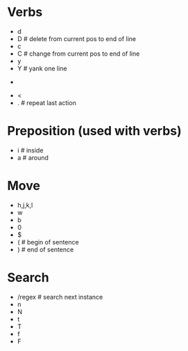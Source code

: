 # Verbs
- d
- D # delete from current pos to end of line
- c
- C # change from current pos to end of line
- y
- Y # yank one line
- >
- <
- . # repeat last action

# Preposition (used with verbs)
- i # inside
- a # around

# Move
- h,j,k,l
- w
- b
- 0
- $ 
- ( # begin of sentence
- ) # end of sentence

# Search
- /regex  # search next instance
- n
- N
- t
- T
- f
- F
